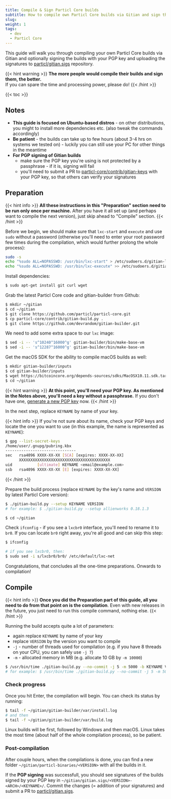 ```yaml
---
title: Compile & Sign Particl Core builds
subtitle: How to compile own Particl Core builds via Gitian and sign them with PGP
slug:
weight: 1
tags:
  - dev
  - Particl Core
---
```


This guide will walk you through compiling your own Particl Core builds via Gitian and optionally signing the builds with your PGP key and uploading the signatures to [particl/gitian.sigs](https://github.com/particl/gitian.sigs) repository.

{{< hint warning >}}
**The more people would compile their builds and sign them, the better.**\
If you can spare the time and processing power, please do!
{{< /hint >}}

{{< toc >}}

## Notes

- **This guide is focused on Ubuntu-based distros** - on other distributions, you might to install more dependencies etc. (also tweak the commands accordingly)
- **Be patient** - the builds can take up to few hours (about 3-4 hrs on systems we tested on) - luckily you can still use your PC for other things in the meantime
- **For PGP signing of Gitian builds**
  - make sure the PGP key you're using is not protected by a passphrase - if it is, signing will fail
  - you'll need to submit a PR to [particl-core/contrib/gitian-keys](https://github.com/particl/particl-core/edit/master/contrib/gitian-keys/keys.txt) with your PGP key, so that others can verify your signatures

## Preparation

{{< hint info >}}
**All these instructions in this "Preparation" section need to be run only once per machine.** After you have it all set up (and perhaps want to compile the next version), just skip ahead to "Compile" section.
{{< /hint >}}

Before we begin, we should make sure that `lxc-start` and `execute` and use `sudo` without a password (otherwise you'll need to enter your root password few times during the compilation, which would further prolong the whole process):

```bash
sudo -s
echo "%sudo ALL=NOPASSWD: /usr/bin/lxc-start" > /etc/sudoers.d/gitian-lxc
echo "%sudo ALL=NOPASSWD: /usr/bin/lxc-execute" >> /etc/sudoers.d/gitian-lxc
```

Install dependencies:

```bash
$ sudo apt-get install git curl wget
```

Grab the latest Particl Core code and gitian-builder from Github:

```bash
$ mkdir ~/gitian
$ cd ~/gitian
$ git clone https://github.com/particl/particl-core.git
$ cp particl-core/contrib/gitian-build.py .
$ git clone https://github.com/devrandom/gitian-builder.git
```

We need to add some extra space to our `lxc` image:

```bash
$ sed -i -- 's^10240^16000^g' gitian-builder/bin/make-base-vm
$ sed -i -- 's^12287^16000^g' gitian-builder/bin/make-base-vm
```

Get the macOS SDK for the ability to compile macOS builds as well:

```bash
$ mkdir gitian-builder/inputs
$ cd gitian-builder/inputs
$ wget https://bitcoincore.org/depends-sources/sdks/MacOSX10.11.sdk.tar.gz
$ cd ~/gitian
```

{{< hint warning >}}
**At this point, you'll need your PGP key. As mentioned in the Notes above, you'll need a key without a passphrase.** If you don't have one, [generate a new PGP key](https://help.github.com/en/articles/generating-a-new-gpg-key) now.
{{< /hint >}}

In the next step, replace `KEYNAME` by name of your key.

{{< hint info >}}
If you're not sure about its name, check your PGP keys and locate the one you want to use (in this example, the name is represented as `KEYNAME`):

```bash
$ gpg --list-secret-keys
/home/user/.gnupg/pubring.kbx
-------------------------------
sec   rsa4096 XXXX-XX-XX [SCA] [expires: XXXX-XX-XX]
      XXXXXXXXXXXXXXXXXXXXXXXXXXXXXXXXXXXXXXXX
uid           [ultimate] KEYNAME <email@example.com>
ssb   rsa4096 XXXX-XX-XX [E] [expires: XXXX-XX-XX]

```
{{< /hint >}}

Prepare the build process (replace `KEYNAME` by the key's name and `VERSION` by latest Particl Core version):

```bash
$ ./gitian-build.py --setup KEYNAME VERSION
# for example: $ ./gitian-build.py --setup allienworks 0.18.1.3

$ cd ~/gitian
```

Check `ifconfig` - if you see a `lxcbr0` interface, you'll need to rename it to `br0`. If you can locate `br0` right away, you're all good and can skip this step:

```bash
$ ifconfig

# if you see lxcbr0, then:
$ sudo sed -i s/lxcbr0/br0/ /etc/default/lxc-net
```

Congratulations, that concludes all the one-time preparations. Onwards to compilation!

## Compile

{{< hint info >}}
**Once you did the Preparation part of this guide, all you need to do from that point on is the compilation**. Even with new releases in the future, you just need to run this compile command, nothing else.
{{< /hint >}}

Running the build accepts quite a lot of parameters:

- again replace `KEYNAME` by name of your key
- replace `VERSION` by the version you want to compile
- `-j` - number of threads used for compilation (e.g. if you have 8 threads on your CPU, you can safely use `-j 7`)
- `-m` - allocated memory in MB (e.g. allocate 10 GB by `-m 10000`)

```bash
$ /usr/bin/time ./gitian-build.py --no-commit -j 5 -m 5000 -b KEYNAME VERSION
# for example: $ /usr/bin/time ./gitian-build.py --no-commit -j 5 -m 5000 -b allienworks 0.18.1.3
```

### Check progress

Once you hit Enter, the compilation will begin. You can check its status by running:

```bash
$ tail -f ~/gitian/gitian-builder/var/install.log
# and then
$ tail -f ~/gitian/gitian-builder/var/build.log
```

Linux builds will be first, followed by Windows and then macOS. Linux takes the most time (about half of the whole compilation process), so be patient.

### Post-compilation

After couple hours, when the compilations is done, you can find a new folder `~/gitian/particl-binaries/<VERSION>` with all the builds in it.

If the **PGP signing** was successfull, you should see signatures of the builds signed by your PGP key in `~/gitian/gitian.sigs/<VERSION>-<ARCH>/<KEYNAME>/`. Commit the changes (= addition of your signatures) and submit a PR to [particl/gitian.sigs](https://github.com/particl/gitian.sigs).

